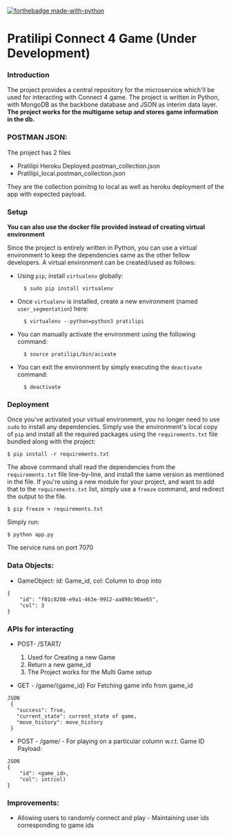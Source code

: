 [![forthebadge made-with-python](http://ForTheBadge.com/images/badges/made-with-python.svg)](https://www.python.org/)

# Pratilipi Connect 4 Game (Under Development)

### Introduction
 
The project provides a central repository for the microservice
which'll be used for interacting with Connect 4 game.
The project is written in Python, with MongoDB as the backbone database and
JSON as interim data layer.
**The project works for the multigame setup and stores game information in the db.**

### POSTMAN JSON:

The project has 2 files
- Pratilipi Heroku Deployed.postman_collection.json
- Pratilipi_local.postman_collection.json

They are the collection poinitng to local as well as heroku deployment of the app with expected payload. 

### Setup

**You can also use the docker file provided instead of creating virtual environment**

Since the project is entirely written in Python, you can use a virtual
environment to keep the dependencies same as the other fellow
developers. A virtual environment can be created/used as follows:

- Using `pip`; install `virtualenv` globally:

        $ sudo pip install virtualenv

- Once `virtualenv` is installed, create a new environment (named
    `user_segmentation`) here:

        $ virtualenv --python=python3 pratilipi
 
- You can manually activate the environment using the following command:

        $ source pratilipi/bin/acivate

- You can exit the environment by simply executing the `deactivate` command:

        $ deactivate



### Deployment

Once you've activated your virtual environment, you no longer need to
use `sudo` to install any dependencies. Simply use the environment's
local copy of `pip` and install all the required packages using the
`requirements.txt` file bundled along with the project:

    $ pip install -r requirements.txt

The above command shall read the dependencies from the
`requirements.txt` file line-by-line, and install the same version as
mentioned in the file. If you're using a new module for your project,
and want to add that to the `requirements.txt` list, simply use a
`freeze` command, and redirect the output to the file.

    $ pip freeze > requirements.txt

Simply run:

    $ python app.py
    
The service runs on port 7070

### Data Objects:

- GameObject: id: Game_id, col: Column to drop into
```
{
	"id": "f01c8208-e9a1-463e-9912-aa898c90ae65",
	"col": 3
}
```

### APIs for interacting

- POST-  /START/
   1. Used for Creating a new Game
   2. Return a new game_id
   3. The Project works for the Multi Game setup

- GET - /game/{game_id}
  For Fetching game info from game_id
 ```
JSON 
  {
    "success": True,
    "current_state": current_state of game,
    "move_history": move_history
  }
```


- POST - /game/ - For playing on a particular column w.r.t. Game ID
Payload:
```
JSON
{
    "id": <game_id>,
    "col": int(col)
}
```
    

### Improvements:

-   Allowing users to randomly connect and play - Maintaining user ids corresponding to game ids
